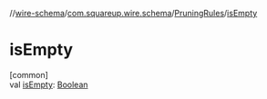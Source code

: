 //[wire-schema](../../../index.md)/[com.squareup.wire.schema](../index.md)/[PruningRules](index.md)/[isEmpty](is-empty.md)

# isEmpty

[common]\
val [isEmpty](is-empty.md): [Boolean](https://kotlinlang.org/api/latest/jvm/stdlib/kotlin/-boolean/index.html)
